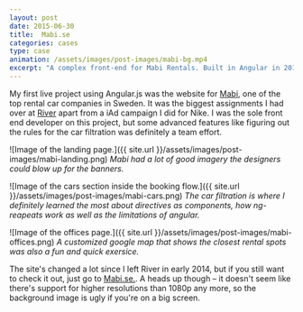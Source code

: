```yaml
---
layout: post
date: 2015-06-30
title:  Mabi.se
categories: cases
type: case
animation: /assets/images/post-images/mabi-bg.mp4
excerpt: "A complex front-end for Mabi Rentals. Built in Angular in 2013."
---
```


My first live project using Angular.js was the website for [Mabi][mabi], one of the top rental car companies in Sweden. It was the biggest assignments I had over at [River][river] apart from a iAd campaign I did for Nike. I was the sole front end developer on this project, but some advanced features like figuring out the rules for the car filtration was definitely a team effort.

![Image of the landing page.]({{ site.url }}/assets/images/post-images/mabi-landing.png)
*Mabi had a lot of good imagery the designers could blow up for the banners.*

![Image of the cars section inside the booking flow.]({{ site.url }}/assets/images/post-images/mabi-cars.png)
*The car filtration is where I definitely learned the most about directives as components, how ng-reapeats work as well as the limitations of angular.*

![Image of the offices page.]({{ site.url }}/assets/images/post-images/mabi-offices.png)
*A customized google map that shows the closest rental spots was also a fun and quick exersice.*

The site's changed a lot since I left River in early 2014, but if you still want to check it out, just go to [Mabi.se.][mabi]. A heads up though – it doesn't seem like there's support for higher resolutions than 1080p any more, so the background image is ugly if you're on a big screen.

[mabi]: http://www.mabi.se
[river]: http://www.river.se
